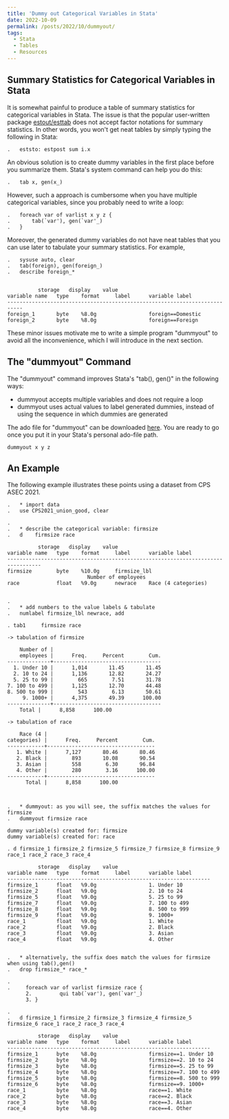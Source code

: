 ```yaml
---
title: 'Dummy out Categorical Variables in Stata'
date: 2022-10-09
permalink: /posts/2022/10/dummyout/
tags:
  - Stata
  - Tables
  - Resources
---
```


Summary Statistics for Categorical Variables in Stata
------
It is somewhat painful to produce a table of summary statistics for categorical variables in Stata. The issue is that the popular user-written package [estout/esttab](http://repec.sowi.unibe.ch/stata/estout/) does not accept factor notations for summary statistics. In other words, you won't get neat tables by simply typing the following in Stata:


	.	eststo: estpost sum i.x


An obvious solution is to create dummy variables in the first place before you summarize them. Stata's system command can help you do this:

	.	tab x, gen(x_)


However, such a approach is cumbersome when you have multiple categorical variables, since you probably need to write a loop:

	.	foreach var of varlist x y z {
	.		tab(`var'), gen(`var'_)
	.	}
	
Moreover, the generated dummy variables do not have neat tables that you can use later to tabulate your summary statistics. For example,

	.	sysuse auto, clear
	.	tab(foreign), gen(foreign_)
	.	describe foreign_*
	
	
		      storage   display    value
	variable name   type    format     label      variable label
	---------------------------------------------------------------------------
	foreign_1       byte    %8.0g                 foreign==Domestic
	foreign_2       byte    %8.0g                 foreign==Foreign

These minor issues motivate me to write a simple program "dummyout" to avoid all the inconvenience, which I will introduce in the next section.

The "dummyout" Command
------
The "dummyout" command improves Stata's "tab(), gen()" in the following ways:
* dummyout accepts multiple variables and does not require a loop
* dummyout uses actual values to label generated dummies, instead of using the sequence in which dummies are generated

The ado file for "dummyout" can be downloaded [here](https://github.com/Jianxuan-Lei/stata-dummyout). You are ready to go once you put it in your Stata's personal ado-file path.

	dummyout x y z


An Example
------
The following example illustrates these points using a dataset from CPS ASEC 2021.

	. 	* import data
	. 	use CPS2021_union_good, clear

	. 
	. 	* describe the categorical variable: firmsize
	. 	d    firmsize race

		      storage   display    value
	variable name   type    format     label      variable label
	---------------------------------------------------------------------------------
	firmsize        byte    %10.0g     firmsize_lbl
						      Number of employees
	race            float   %9.0g      newrace    Race (4 categories)
	

	. 
	. 	* add numbers to the value labels & tabulate
	. 	numlabel firmsize_lbl newrace, add

	. tab1     firmsize race

	-> tabulation of firmsize  

	    Number of |
	    employees |      Freq.     Percent        Cum.
	--------------+-----------------------------------
	  1. Under 10 |      1,014       11.45       11.45
	  2. 10 to 24 |      1,136       12.82       24.27
	  5. 25 to 99 |        665        7.51       31.78
	7. 100 to 499 |      1,125       12.70       44.48
	8. 500 to 999 |        543        6.13       50.61
	     9. 1000+ |      4,375       49.39      100.00
	--------------+-----------------------------------
		Total |      8,858      100.00

	-> tabulation of race  

	    Race (4 |
	categories) |      Freq.     Percent        Cum.
	------------+-----------------------------------
	   1. White |      7,127       80.46       80.46
	   2. Black |        893       10.08       90.54
	   3. Asian |        558        6.30       96.84
	   4. Other |        280        3.16      100.00
	------------+-----------------------------------
	      Total |      8,858      100.00
	      
	      
	      
	.	* dummyout: as you will see, the suffix matches the values for firmsize
	. 	dummyout firmsize race
	
	dummy variable(s) created for: firmsize
	dummy variable(s) created for: race

	. d firmsize_1 firmsize_2 firmsize_5 firmsize_7 firmsize_8 firmsize_9 race_1 race_2 race_3 race_4

		      storage   display    value
	variable name   type    format     label      variable label
	------------------------------------------------------------------
	firmsize_1      float   %9.0g                 1. Under 10
	firmsize_2      float   %9.0g                 2. 10 to 24
	firmsize_5      float   %9.0g                 5. 25 to 99
	firmsize_7      float   %9.0g                 7. 100 to 499
	firmsize_8      float   %9.0g                 8. 500 to 999
	firmsize_9      float   %9.0g                 9. 1000+
	race_1          float   %9.0g                 1. White
	race_2          float   %9.0g                 2. Black
	race_3          float   %9.0g                 3. Asian
	race_4          float   %9.0g                 4. Other

	
	. 	* alternatively, the suffix does match the values for firmsize when using tab(),gen()
	. 	drop firmsize_* race_*

	. 
	.	  foreach var of varlist firmsize race {
		  2.         qui tab(`var'), gen(`var'_)
		  3. }

	. 
	. 	d firmsize_1 firmsize_2 firmsize_3 firmsize_4 firmsize_5 firmsize_6 race_1 race_2 race_3 race_4

		      storage   display    value
	variable name   type    format     label      variable label
	------------------------------------------------------------------
	firmsize_1      byte    %8.0g                 firmsize==1. Under 10
	firmsize_2      byte    %8.0g                 firmsize==2. 10 to 24
	firmsize_3      byte    %8.0g                 firmsize==5. 25 to 99
	firmsize_4      byte    %8.0g                 firmsize==7. 100 to 499
	firmsize_5      byte    %8.0g                 firmsize==8. 500 to 999
	firmsize_6      byte    %8.0g                 firmsize==9. 1000+
	race_1          byte    %8.0g                 race==1. White
	race_2          byte    %8.0g                 race==2. Black
	race_3          byte    %8.0g                 race==3. Asian
	race_4          byte    %8.0g                 race==4. Other
